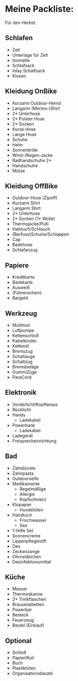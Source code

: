 # Meine Packliste:
Für den Herbst.

## Schlafen
* Zelt
* Unterlage für Zelt
* Isomatte
* Schlafsack
* Inlay Schalfsack
* Kissen

## Kleidung OnBike
* Kurzarm Outdoor-Hemd
* Langarm (Merino-)Shirt
* 2* Unterhose
* 2* Polster Hose
* 2* Socken
* Kurze Hose
* Lange Hose
* Schuhe
* Helm
* Sonnenbrille
* Wind-/Regen-Jacke
* Radhandschuhe 2*
* Handschuhe
* Mütze

## Kleidung OffBike
* Outdoor-Hose (Zipoff)
* Kurzarm Shirt
* Langarm Shirt
* 2* Unterhose
* 2* Socken (1* Wolle)
* Thermojacke/Pulli
* Halstuch/Schlauch
* (Barfuss)Schuhe/Schlappen
* Cap
* Badehose
* Schlafanzug

## Papiere
* Kreditkarte
* Bankkarte
* Ausweiß
* (Führerschein)
* Bargeld

## Werkzeug
* Multitool
* Luftpumpe
* Kettenschloß
* Kabelbinder
* Kettenöl
* Bremszug
* Schaltauge
* Schaltzug
* Bremsbeläge
* GummiZüge
* ParaCord

## Elektronik
* Vorderlicht/Kopflampe
* Rücklicht
* Handy
  * Ladekabel
* Powerbank
  * Ladekabel
* Ladegerät
* Freisprecheinrichtung

## Bad
* Zahnbürste
* Zahnpasta
* Outdoorseife
* Medikamente
  * Regelmäßige
  * Allergie
  * Kopfschmerz
* Klopapier
  * Hundetüten
* Handtuch
  * Frischwasser
  * See
* 1-Hilfe Set
* Sonnencreme
* Lippenpflegestift
* Deo
* Zeckenzange
* Ohrnstäbchen
* Desinfektionsmittel

## Küche
* Messer
* Thermoskanne
* 2* Trinkflaschen
* Brausetabletten
* Powerbar
* Besteck
* Feuerzeug
* Beutel (Einkauf)

## Optional
* Schloß
* Papier/Kuli
* Buch
* Plastiktüten
* Organisationsbeutel
